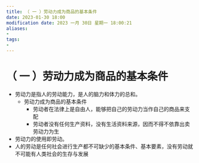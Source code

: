 ```yaml
---
title: （ 一 ）劳动力成为商品的基本条件
date: 2023-01-30 18:00
modification date: 2023 一月 30日 星期一 18:00:21
aliases: 
- 
tags: 
- 
---
```


# （ 一 ）劳动力成为商品的基本条件

- 劳动力是指人的劳动能力，是人的脑力和体力的总和。
	- 劳动力成为商品的基本条件
		- 劳动者在法律上是自由人，能够把自己的劳动力当作自己的商品来支配
		- 劳动者没有任何生产资料，没有生活资料来源，因而不得不依靠出卖劳动力为生
- 劳动力的使用即劳动。
- 人的劳动是任何社会进行生产都不可缺少的基本条件、基本要素，没有劳动就不可能有人类社会的生存与发展